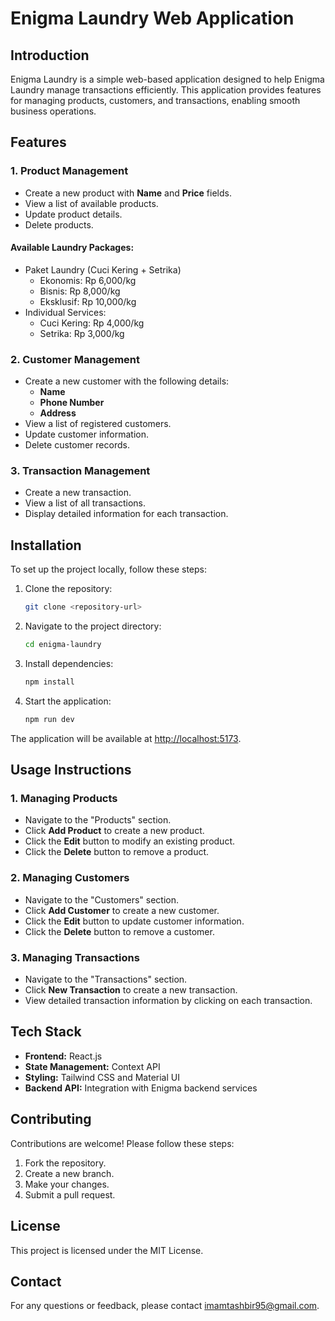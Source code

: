 # Enigma Laundry Web Application

## Introduction

Enigma Laundry is a simple web-based application designed to help Enigma Laundry manage transactions efficiently. This application provides features for managing products, customers, and transactions, enabling smooth business operations.

## Features

### **1. Product Management**

- Create a new product with **Name** and **Price** fields.
- View a list of available products.
- Update product details.
- Delete products.

#### **Available Laundry Packages:**

- Paket Laundry (Cuci Kering + Setrika)
    - Ekonomis: Rp 6,000/kg
    - Bisnis: Rp 8,000/kg
    - Eksklusif: Rp 10,000/kg
- Individual Services:
    - Cuci Kering: Rp 4,000/kg
    - Setrika: Rp 3,000/kg

### **2. Customer Management**

- Create a new customer with the following details:
    - **Name**
    - **Phone Number**
    - **Address**
- View a list of registered customers.
- Update customer information.
- Delete customer records.

### **3. Transaction Management**

- Create a new transaction.
- View a list of all transactions.
- Display detailed information for each transaction.

## Installation

To set up the project locally, follow these steps:

1. Clone the repository:

    ```bash
    git clone <repository-url>
    ```

2. Navigate to the project directory:

    ```bash
    cd enigma-laundry
    ```

3. Install dependencies:

    ```bash
    npm install
    ```

4. Start the application:
    ```bash
    npm run dev
    ```

The application will be available at [http://localhost:5173](http://localhost:5173).

## Usage Instructions

### **1. Managing Products**

- Navigate to the "Products" section.
- Click **Add Product** to create a new product.
- Click the **Edit** button to modify an existing product.
- Click the **Delete** button to remove a product.

### **2. Managing Customers**

- Navigate to the "Customers" section.
- Click **Add Customer** to create a new customer.
- Click the **Edit** button to update customer information.
- Click the **Delete** button to remove a customer.

### **3. Managing Transactions**

- Navigate to the "Transactions" section.
- Click **New Transaction** to create a new transaction.
- View detailed transaction information by clicking on each transaction.

## Tech Stack

- **Frontend:** React.js
- **State Management:** Context API
- **Styling:** Tailwind CSS and Material UI
- **Backend API:** Integration with Enigma backend services

## Contributing

Contributions are welcome! Please follow these steps:

1. Fork the repository.
2. Create a new branch.
3. Make your changes.
4. Submit a pull request.

## License

This project is licensed under the MIT License.

## Contact

For any questions or feedback, please contact imamtashbir95@gmail.com.
